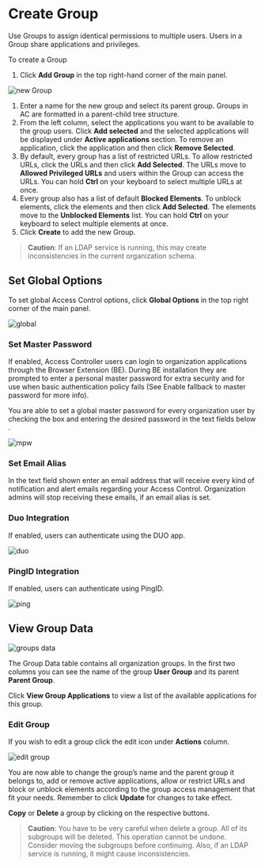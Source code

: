 [title]: # (Groups)
[tags]: # (thycotic access control)
[priority]: # (6)
# Create Group

Use Groups to assign identical permissions to multiple users. Users in a Group share applications and privileges. 

To create a Group
1. Click **Add Group** in the top right-hand corner of the main panel.

![new Group](images/new-group.png "Add new group")

1. Enter a name for the new group and select its parent group. Groups in AC are formatted in a parent-child tree structure.
1. From the left column, select the applications you want to be available to the group users. Click __Add selected__ and the selected applications will be displayed under __Active applications__ section. To remove an application, click the application and then click **Remove Selected**.
1. By default, every group has a list of restricted URLs. To allow restricted URLs, click the URLs and then click **Add Selected**. The URLs move to **Allowed Privileged URLs** and users within the Group can access the URLs. You can hold **Ctrl** on your keyboard to select multiple URLs at once.
1. Every group also has a list of default **Blocked Elements**. To unblock elements, click the elements and then click **Add Selected**. The elements move to the **Unblocked Elements** list. You can hold **Ctrl** on your keyboard to select multiple elements at once.
1. Click **Create** to add the new Group.

>**Caution**: If an LDAP service is running, this may create inconsistencies in the current organization schema.

## Set Global Options

To set global Access Control options, click __Global Options__ in the top right corner of the main panel.

![global](images/global-op.png "Global options")

### Set Master Password

If enabled, Access Controller users can login to organization applications through the Browser Extension (BE). During BE installation they are prompted to enter a personal master password for extra security and for use when basic authentication policy fails (See Enable fallback to master password for more info).

You are able to set a global master password for every organization user by checking the box and entering the desired password in the text fields below .

![mpw](images/mpw.png "Enable master password")

### Set Email Alias

In the text field shown enter an email address that will receive every kind of notification and alert emails regarding your Access Control. Organization admins will stop receiving these emails, if an email alias is set.

### Duo Integration

If enabled, users can authenticate using the DUO app.

![duo](images/duo.png "Enable Duo integration")

### PingID Integration

If enabled, users can authenticate using PingID.

![ping](images/ping-id.png "Enable PingID integration")

## View Group Data
  
![groups data](images/groups.png "Group Data Table")

The Group Data table contains all organization groups. In the first two columns you can see the name of the group __User Group__ and its parent __Parent Group__.

Click __View Group Applications__ to view a list of the available applications for this group.

### Edit Group

If you wish to edit a group click the edit icon under __Actions__ column. 
 
![edit group](images/edit-gr.png "Edit Group")
  
You are now able to change the group’s name and the parent group it belongs to, add or remove active applications, allow or restrict URLs and block or unblock elements according to the group access management that fit your needs. Remember to click __Update__ for changes to take effect.

__Copy__ or __Delete__ a group by clicking on the respective buttons.

>**Caution**: You have to be very careful when delete a group. All of its subgroups will be deleted. This operation cannot be undone. Consider moving the subgroups before continuing. Also, if an LDAP service is running, it might cause inconsistencies.
